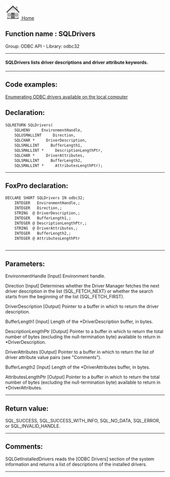 [<img src="../../images/home.png"> Home ](https://github.com/VFPX/Win32API)  

## Function name : SQLDrivers
Group: ODBC API - Library: odbc32    
***  


#### SQLDrivers lists driver descriptions and driver attribute keywords.
***  


## Code examples:
[Enumerating ODBC drivers available on the local computer](../../samples/sample_285.md)  

## Declaration:
```foxpro  
SQLRETURN SQLDrivers(
	SQLHENV     EnvironmentHandle,
	SQLUSMALLINT     Direction,
	SQLCHAR *     DriverDescription,
	SQLSMALLINT     BufferLength1,
	SQLSMALLINT *     DescriptionLengthPtr,
	SQLCHAR *     DriverAttributes,
	SQLSMALLINT     BufferLength2,
	SQLSMALLINT *     AttributesLengthPtr);  
```  
***  


## FoxPro declaration:
```foxpro  
DECLARE SHORT SQLDrivers IN odbc32;
	INTEGER   EnvironmentHandle,;
	INTEGER   Direction,;
	STRING  @ DriverDescription,;
	INTEGER   BufferLength1,;
	INTEGER @ DescriptionLengthPtr,;
	STRING  @ DriverAttributes,;
	INTEGER   BufferLength2,;
	INTEGER @ AttributesLengthPtr
  
```  
***  


## Parameters:
EnvironmentHandle 
[Input]
Environment handle. 

Direction 
[Input]
Determines whether the Driver Manager fetches the next driver description in the list (SQL_FETCH_NEXT) or whether the search starts from the beginning of the list (SQL_FETCH_FIRST). 

DriverDescription 
[Output]
Pointer to a buffer in which to return the driver description. 

BufferLength1 
[Input]
Length of the *DriverDescription buffer, in bytes. 

DescriptionLengthPtr 
[Output]
Pointer to a buffer in which to return the total number of bytes (excluding the null-termination byte) available to return in *DriverDescription.

DriverAttributes 
[Output]
Pointer to a buffer in which to return the list of driver attribute value pairs (see "Comments"). 

BufferLength2 
[Input]
Length of the *DriverAttributes buffer, in bytes. 

AttributesLengthPtr 
[Output]
Pointer to a buffer in which to return the total number of bytes (excluding the null-termination byte) available to return in *DriverAttributes.  
***  


## Return value:
SQL_SUCCESS, SQL_SUCCESS_WITH_INFO, SQL_NO_DATA, SQL_ERROR, or SQL_INVALID_HANDLE.  
***  


## Comments:
SQLGetInstalledDrivers reads the [ODBC Drivers] section of the system information and returns a list of descriptions of the installed drivers.  
  
***  

